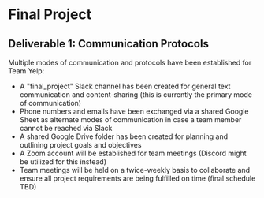 # Final Project

## Deliverable 1: Communication Protocols

Multiple modes of communication and protocols have been established for Team Yelp:
- A "final_project" Slack channel has been created for general text communication and content-sharing (this is currently the primary mode of communication)
- Phone numbers and emails have been exchanged via a shared Google Sheet as alternate modes of communication in case a team member cannot be reached via Slack
- A shared Google Drive folder has been created for planning and outlining project goals and objectives
- A Zoom account will be established for team meetings (Discord might be utilized for this instead)
- Team meetings will be held on a twice-weekly basis to collaborate and ensure all project requirements are being fulfilled on time (final schedule TBD)
